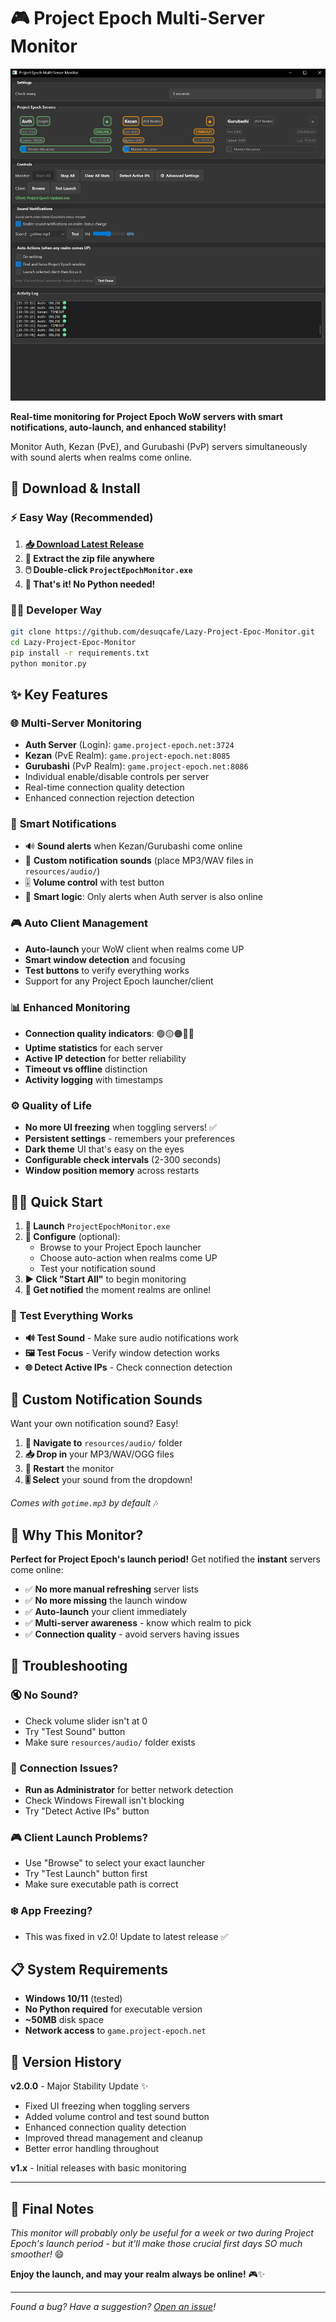 # 🎮 Project Epoch Multi-Server Monitor

![Server Monitor UI](resources/sampleUI.png)

**Real-time monitoring for Project Epoch WoW servers with smart notifications, auto-launch, and enhanced stability!**

Monitor Auth, Kezan (PvE), and Gurubashi (PvP) servers simultaneously with sound alerts when realms come online.

## 🚀 Download & Install

### ⚡ Easy Way (Recommended)
1. **[📥 Download Latest Release](https://github.com/desuqcafe/Lazy-Project-Epoc-Monitor/releases/latest)**
2. **📂 Extract the zip file anywhere**
3. **🖱️ Double-click `ProjectEpochMonitor.exe`**
4. **🎉 That's it! No Python needed!**

### 👩‍💻 Developer Way
```bash
git clone https://github.com/desuqcafe/Lazy-Project-Epoc-Monitor.git
cd Lazy-Project-Epoc-Monitor
pip install -r requirements.txt
python monitor.py
```

## ✨ Key Features

### 🌐 **Multi-Server Monitoring**
- **Auth Server** (Login): `game.project-epoch.net:3724`
- **Kezan** (PvE Realm): `game.project-epoch.net:8085` 
- **Gurubashi** (PvP Realm): `game.project-epoch.net:8086`
- Individual enable/disable controls per server
- Real-time connection quality detection
- Enhanced connection rejection detection

### 🔔 **Smart Notifications**
- 🔊 **Sound alerts** when Kezan/Gurubashi come online
- 🎵 **Custom notification sounds** (place MP3/WAV files in `resources/audio/`)
- 🎚️ **Volume control** with test button
- 🧠 **Smart logic**: Only alerts when Auth server is also online

### 🎮 **Auto Client Management**
- **Auto-launch** your WoW client when realms come UP
- **Smart window detection** and focusing
- **Test buttons** to verify everything works
- Support for any Project Epoch launcher/client

### 📊 **Enhanced Monitoring**
- **Connection quality indicators**: 🟢🟡🟠🔴🚫
- **Uptime statistics** for each server
- **Active IP detection** for better reliability
- **Timeout vs offline** distinction
- **Activity logging** with timestamps

### ⚙️ **Quality of Life**
- **No more UI freezing** when toggling servers! ✅
- **Persistent settings** - remembers your preferences
- **Dark theme** UI that's easy on the eyes
- **Configurable check intervals** (2-300 seconds)
- **Window position memory** across restarts

## 🏃‍♀️ Quick Start

1. **🚀 Launch** `ProjectEpochMonitor.exe`
2. **🎯 Configure** (optional):
   - Browse to your Project Epoch launcher
   - Choose auto-action when realms come UP
   - Test your notification sound
3. **▶️ Click "Start All"** to begin monitoring
4. **🎉 Get notified** the moment realms are online!

### 🔧 Test Everything Works
- **🔊 Test Sound** - Make sure audio notifications work
- **🖼️ Test Focus** - Verify window detection works  
- **🌐 Detect Active IPs** - Check connection detection

## 🎵 Custom Notification Sounds

Want your own notification sound? Easy! 

1. **📁 Navigate to** `resources/audio/` folder
2. **📥 Drop in** your MP3/WAV/OGG files  
3. **🔄 Restart** the monitor
4. **🎚️ Select** your sound from the dropdown!

*Comes with `gotime.mp3` by default* 🎶

## 🚨 Why This Monitor?

**Perfect for Project Epoch's launch period!** Get notified the **instant** servers come online:

- ✅ **No more manual refreshing** server lists
- ✅ **No more missing** the launch window  
- ✅ **Auto-launch** your client immediately
- ✅ **Multi-server awareness** - know which realm to pick
- ✅ **Connection quality** - avoid servers having issues

## 🐛 Troubleshooting

### 🔇 No Sound?
- Check volume slider isn't at 0
- Try "Test Sound" button
- Make sure `resources/audio/` folder exists

### 🚫 Connection Issues?
- **Run as Administrator** for better network detection
- Check Windows Firewall isn't blocking
- Try "Detect Active IPs" button

### 🎮 Client Launch Problems?
- Use "Browse" to select your exact launcher
- Try "Test Launch" button first
- Make sure executable path is correct

### ❄️ App Freezing?
- This was fixed in v2.0! Update to latest release ✅

## 📋 System Requirements

- **Windows 10/11** (tested)
- **No Python required** for executable version
- **~50MB** disk space
- **Network access** to `game.project-epoch.net`

## 📜 Version History

**v2.0.0** - Major Stability Update ✨
- Fixed UI freezing when toggling servers
- Added volume control and test sound button  
- Enhanced connection quality detection
- Improved thread management and cleanup
- Better error handling throughout

**v1.x** - Initial releases with basic monitoring

---

## 💝 Final Notes

*This monitor will probably only be useful for a week or two during Project Epoch's launch period - but it'll make those crucial first days SO much smoother!* 😄

**Enjoy the launch, and may your realm always be online!** 🎮✨

---

*Found a bug? Have a suggestion? [Open an issue](https://github.com/desuqcafe/Lazy-Project-Epoc-Monitor/issues)!*